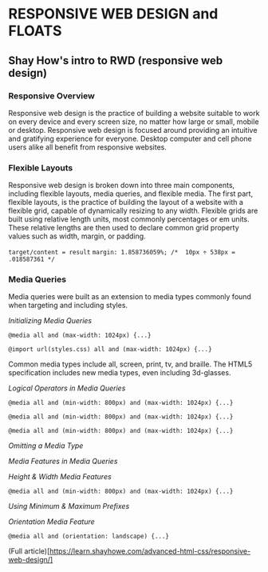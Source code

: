 # RESPONSIVE WEB DESIGN and FLOATS

## Shay How's intro to RWD (responsive web design)


### Responsive Overview
Responsive web design is the practice of building a website suitable to work on every device and every screen size, no matter how large or small, mobile or desktop. Responsive web design is focused around providing an intuitive and gratifying experience for everyone. Desktop computer and cell phone users alike all benefit from responsive websites.

### Flexible Layouts
Responsive web design is broken down into three main components, including flexible layouts, media queries, and flexible media. The first part, flexible layouts, is the practice of building the layout of a website with a flexible grid, capable of dynamically resizing to any width. Flexible grids are built using relative length units, most commonly percentages or em units. These relative lengths are then used to declare common grid property values such as width, margin, or padding.

`target/content = result`
`margin: 1.858736059%; /*  10px ÷ 538px = .018587361 */`

### Media Queries
Media queries were built as an extension to media types commonly found when targeting and including styles.

*Initializing Media Queries*

`@media all and (max-width: 1024px) {...}`

`@import url(styles.css) all and (max-width: 1024px) {...}`

Common media types include all, screen, print, tv, and braille. The HTML5 specification includes new media types, even including 3d-glasses.

*Logical Operators in Media Queries*

`@media all and (min-width: 800px) and (max-width: 1024px) {...}`

`@media all and (min-width: 800px) and (max-width: 1024px) {...}`

`@media all and (min-width: 800px) and (max-width: 1024px) {...}`

*Omitting a Media Type*

*Media Features in Media Queries*

*Height & Width Media Features*

`@media all and (min-width: 800px) and (max-width: 1024px) {...}`

*Using Minimum & Maximum Prefixes*

*Orientation Media Feature*

`@media all and (orientation: landscape) {...}`

(Full article)[https://learn.shayhowe.com/advanced-html-css/responsive-web-design/]


